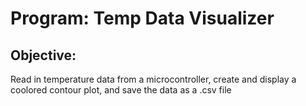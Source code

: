 # Program: Temp Data Visualizer

## Objective:
Read in temperature data from a microcontroller, 
create and display a coolored contour plot, and 
save the data as a .csv file

